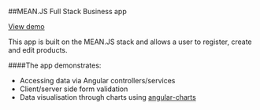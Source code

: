 ##MEAN.JS Full Stack Business app

[View demo](http://business-apps.herokuapp.com/)

This app is built on the MEAN.JS stack and allows a user to register, create and edit products. 

####The app demonstrates:  
* Accessing data via Angular controllers/services  
* Client/server side form validation  
* Data visualisation through charts using [angular-charts](http://jtblin.github.io/angular-chart.js/)  


